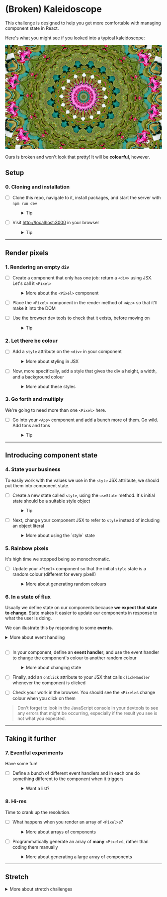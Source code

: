 # (Broken) Kaleidoscope

This challenge is designed to help you get more comfortable with managing component state in React.

Here's what you might see if you looked into a typical kaleidoscope:

![Abstract concentric patterns of pink, white, and predominantly green](./_images/kaleidoscope.jpg)

Ours is broken and won't look that pretty! It will be **colourful**, however.


## Setup

### 0. Cloning and installation
- [ ] Clone this repo, navigate to it, install packages, and start the server with `npm run dev`
  <details style="padding-left: 2em">
    <summary>Tip</summary>

    ```sh
    cd broken-kaleidoscope
    npm i
    npm run dev
    ```
  </details>

- [ ] Visit [http://localhost:3000](http://localhost:3000) in your browser
  <details style="padding-left: 2em">
    <summary>Tip</summary>

    You'll see 'React development has begun!', just to confirm everything is working.
  </details>
  
----

## Render pixels

### 1. Rendering an empty `div`

- [ ] Create a component that only has one job: return a `<div>` using JSX. Let's call it `<Pixel>`
  <details style="padding-left: 2em">
    <summary>More about the <code>&lt;Pixel&gt;</code> component</summary>

    Leave the `<div>` empty. You won't be able to see it yet, but you'll be able to check if it has been rendered using the inspect feature of your browser's development tools. You can call the component whatever you like. We like `<Pixel />` because it evokes the idea of a small colourful square, and that's what we're going to be working with: lots of colourful squares!

- [ ] Place the `<Pixel>` component in the render method of `<App>` so that it'll make it into the DOM
- [ ] Use the browser dev tools to check that it exists, before moving on
  <details style="padding-left: 2em">
    <summary>Tip</summary>

    In the dev tools, it will look like this:

    ```html
    <div id="app">
      <div></div>
    </div>
    ```
  </details>

### 2. Let there be colour

- [ ] Add a `style` attribute on the `<div>` in your component
  <details style="padding-left: 2em">
    <summary>More about styling in JSX</summary>

    We need to see our component. For today, we'll make it visible by using the `style` JSX attribute. This directly corresponds to the `style` attribute on HTML elements, but instead of pure CSS syntax we use a JavaScript object. Here's an example:

    ```jsx
      <div style={{
        fontFamily: 'Times New Roman'
      }}
    ```

    Notice three things about this sample:

    * the *first* set of curly braces indicates that we are using a JavaScript value in JSX
    * the *second* set of curly braces indicates an ordinary JavaScript object literal
    * instead of `font-family`, we use camelcase (`fontFamily`)

    Depending on what you passed to the `style` attribute, you may or may not see a change to the div in the browser, but you should see the style attribute when you inspect it.
  </details>

- [ ] Now, more specifically, add a style that gives the div a height, a width, and a background colour
  <details style="padding-left: 2em">
    <summary>More about these styles</summary>

    The height and width are necessary so that we can *see* the element when it's rendered to the DOM. The colour could be anything you like... use the HTML built-in colours like 'cornflowerblue', for example.

    If you happened to choose that colour, here's what you'd see:

    ![A single cornflower blue square at the top of an otherwise empty white field](./_images/stage1.jpg)

    Pretty exciting! Or not. But it gets better...
  </details>

### 3. Go forth and multiply

We're going to need more than one `<Pixel>` here.
- [ ] Go into your `<App>` component and add a bunch more of them. Go wild. Add tons and tons
  <details style="padding-left: 2em">
    <summary>Tip</summary>

    You'll end up with something like this:

    ![A series of cornflower blue squares aligned to the left of the browser window](./_images/stage2.jpg)

    Oooooo... k? There sure are a lot of components, but it's kind of hard to distinguish between them. Let's fix that.
  </details>

---

## Introducing component state

### 4. State your business

To easily work with the values we use in the `style` JSX attribute, we should put them into component state.

- [ ] Create a new state called `style`, using the `useState` method. It's initial state should be a suitable style object
  <details style="padding-left: 2em">
    <summary>Tip</summary>

    To review how `useState` is implemented, [see the React docs](https://reactjs.org/docs/hooks-state.html#recap). The example there sets the initial state to `0`, but we will be using an object.
  </details>

- [ ] Next, change your component JSX to refer to `style` instead of including an object literal
  <details style="padding-left: 2em">
    <summary>More about using the `style` state</summary>

    When you're done, there should be no change in the rendered output in your browser: it should work the same whether or not you have the style in state or in the JSX.

    What you've just done is make your component more **flexible**. We can now manipulate the values any way we'd like using the `setStyle` function.

  </details>

### 5. Rainbow pixels

It's high time we stopped being so monochromatic. 
- [ ] Update your `<Pixel>` component so that the initial `style` state is a random colour (different for every pixel!)
  <details style="padding-left: 2em">
    <summary>More about generating random colours</summary>
    
    There a number of examples on how to do this out there (try a search on 'random hex color') but the one we like is this (adapted from [this Stack Overflow comment](https://stackoverflow.com/questions/1484506/random-color-generator#comment81414569_5365036)):

    ```js
    `#${Math.floor(Math.random() * 0x1000000).toString(16).padStart(6, 0)}`
    ```

    Edit the initial state for `style` so that it uses the above code to generate a random hex colour (rather than a string like 'cornflowerblue' or 'red').

    When you refresh the page, what you're aiming for is something like this:

    ![A grid of multicoloured squares with no particular rhyme or reason](./_images/stage3.jpg)

    That's more like it!

    > **Don't get bogged down in exactly how this random hex colour generator works!** It's no different to including a Node library in your program, like `fs` or `knex`: you don't need to understand all the code it contains in order to use it. It's a good instinct to understand the code you put in your program, but we're giving you express permission to copy/paste this one. You can also try it out in the Node REPL (with `console.log()`) to see it in action.
  </details>

### 6. In a state of flux

Usually we define state on our components because **we expect that state to change**. State makes it easier to update our components in response to what the user is doing.

We can illustrate this by responding to some **events**.

<details>
  <summary>More about event handling</summary>

  Here's how it'll go:

  1. user triggers an event (say by clicking the mouse on one of our components)
  2. our **event handler** function is called
  3. we update the component's state which in turn changes its appearance in some way
</details>
<br />

- [ ] In your component, define an **event handler**, and use the event handler to change the component's colour to another random colour
  <details style="padding-left: 2em">
    <summary>More about changing state</summary>
  
    It will look like this:

    ```js
    const clickHandler = evt => {
      setStyle({
        // ... new style here ...
      })
    }
    ```
  </details>

- [ ] Finally, add an `onClick` attribute to your JSX that calls `clickHandler` whenever the component is clicked
- [ ] Check your work in the browser. You should see the `<Pixel>`s change colour when you click on them

> Don't forget to look in the JavaScript console in your devtools to see any errors that might be occurring, especially if the result you see is not what you expected.

---
## Taking it further

### 7. Eventful experiments

Have some fun!
- [ ] Define a bunch of different event handlers and in each one do something different to the component when it triggers
  <details style="padding-left: 2em">
    <summary>Want a list?</summary>
    
    Try:

    * **onMouseEnter**: turn the components green as you pass the mouse over them
    * **onContextMenu**: turn the components black as you right-click on them (hint: checkout `evt.preventDefault()` and `onContextMenu`)
    * **onDoubleClick**: turn the components white
    * **onDragEnter**: turn the components yellow as you click and drag through them
  </details>

### 8. Hi-res

Time to crank up the resolution. 
- [ ] What happens when you render an array of `<Pixel>`s?
  <details style="padding-left: 2em">
    <summary>More about arrays of components</summary>
    
    React is capable of handling plenty of components on the screen at once, so let's test it out a bit. Back in your `<App>` component, instead of manually pasting in `<Pixel>`s like this:

    ```js
      return (
        <div>
          <Pixel />
          <Pixel />
          <Pixel />
        </div>
      )
    ```

    try returning an **array** of components, like this (note the absence of a wrapping div):

    ```js
      return [
        <Pixel />,
        <Pixel />,
        <Pixel />
      ]
    ```

    > The ability to return an array of JSX components was introduced with React 16.
  </details>

- [ ] Programmatically generate an array of **many** `<Pixel>`s, rather than coding them manually
  <details style="padding-left: 2em">
    <summary>More about generating a large array of components</summary>

    Ok, so if we can return an array of components, presumably we can automatically generate an array full of `<Pixel>`s and return that. Create an array containing 100,000 copies of `<Pixel>`. Turn the width and height of the component down to, say, 3 so you'll be able to fit them on the screen!

    > Hint: look up the MDN documentation for [the `Array.from()` syntax](https://developer.mozilla.org/en-US/docs/Web/JavaScript/Reference/Global_Objects/Array/from#Using_arrow_functions_and_Array.from), especially the syntax with `{ length: ... }` specified. You can also use an ordinary `for` loop.

    You should see something that looks a bit like this:

    ![A grid of many many tiny squares of randomised colour, giving the overall effect of colourful static](./_images/stage4.jpg)

    Depending on your computer, you may find that takes several seconds (sometimes 10 or 15) to render. We're pushing React to the limit by rendering so many components at once! If 100,000 components doesn't fill your browser screen, try 200,000! You can also turn the pixel size down to 1 just to see what'll happen, but be warned you'll need a *lot* of components to come close to filling the browser. Don't blame us if your browser stops responding...
  </details>

---

## Stretch

<details>
  <summary>More about stretch challenges</summary>
  
  Reduce the number of components rendered to something reasonable (500-1000) and try changing their colour on a timer every two seconds or so (hint: check out `setInterval`)
</details>
